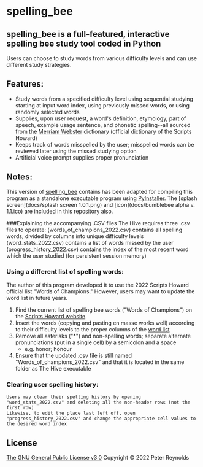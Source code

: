 # spelling_bee
## **spelling_bee** is a full-featured, interactive spelling bee study tool coded in Python 
Users can choose to study words from various difficulty levels and can use different study strategies.  


## Features:
-   Study words from a specified difficulty level using sequential studying starting at input word index, using previously missed words, or using randomly selected words
-   Supplies, upon user request, a word's definition, etymology, part of speech, example usage sentence, and phonetic spelling--all sourced from the [Merriam Webster](https://www.merriam-webster.com/) dictionary (official dictionary of the Scripts Howard)
-   Keeps track of words misspelled by the user; misspelled words can be reviewed later using the missed studying option
-   Artificial voice prompt supplies proper pronunciation

## Notes:
This version of [spelling_bee](docs/) contains has been adapted for compiling this program as a standalone executable program using [PyInstaller](https://pyinstaller.readthedocs.io/en/stable/).  The [splash screen](docs/splash screen 1.0.1.png) and [icon](docs/bumblebee alpha v. 1.1.ico) are included in this repository also.

###Explaining the accompanying .CSV files
	The Hive requires three .csv files to operate: 
		(words_of_champions_2022.csv) contains all spelling words, divided by columns into unique difficulty levels
		(word_stats_2022.csv) contains a list of words missed by the user
		(progress_history_2022.csv) contains the index of the most recent word which the user studied (for persistent session memory)


### Using a different list of spelling words:
The author of this program developed it to use the 2022 Scripts Howard official list "Words of Champions." However, users may want to update the word list in future years.
	
1. Find the current list of spelling bee words ("Words of Champions") on the [Scripts Howard website](https://spellingbee.com/).
2. Insert the words (copying and pasting en masse works well) according to their difficulty levels to the proper columns of the [word list](docs/Words_of_champions_2022)
3. Remove all asterisks ("*") and non-spelling words; separate alternate pronunciations (put in a single cell) by a semicolon and a space
	-   e.g. honor; honour
4. Ensure that the updated .csv file is still named "Words_of_champions_2022.csv" and that it is located in the same folder as The Hive executable

### Clearing user spelling history:
	Users may clear their spelling history by opening "word_stats_2022.csv" and deleting all the non-header rows (not the first row)
	Likewise, to edit the place last left off, open "progress_history_2022.csv" and change the appropriate cell values to the desired word index

## License

[The GNU General Public License v3.0](LICENSE) Copyright © 2022 Peter Reynolds
